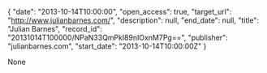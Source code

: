 {
  "date": "2013-10-14T10:00:00", 
  "open_access": true, 
  "target_url": "http://www.julianbarnes.com/", 
  "description": null, 
  "end_date": null, 
  "title": "Julian Barnes", 
  "record_id": "20131014T100000/NPaN33QmPkl89nIOxnM7Pg==", 
  "publisher": "julianbarnes.com", 
  "start_date": "2013-10-14T10:00:00Z"
}

None